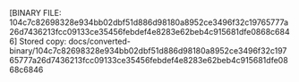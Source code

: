 [BINARY FILE: 104c7c82698328e934bb02dbf51d886d98180a8952ce3496f32c19765777a26d7436213fcc09133ce35456febdef4e8283e62beb4c915681dfe0868c6846]
Stored copy: docs/converted-binary/104c7c82698328e934bb02dbf51d886d98180a8952ce3496f32c19765777a26d7436213fcc09133ce35456febdef4e8283e62beb4c915681dfe0868c6846
